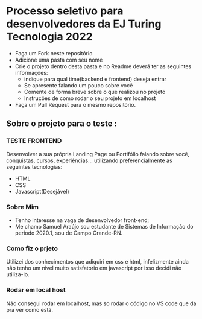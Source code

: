 # Processo seletivo para desenvolvedores da EJ Turing Tecnologia 2022


 - Faça um Fork neste repositório 
 - Adicione uma pasta com seu nome
 - Crie o projeto dentro desta pasta e no Readme deverá ter as seguintes informações:
    - indique para qual time(backend e frontend) deseja entrar
    - Se apresente falando um pouco sobre você
    - Comente de forma breve sobre o que realizou no projeto
    - Instruções de como rodar o seu projeto em localhost 
 - Faça um Pull Request para o mesmo repositório.
 
## Sobre o projeto para o teste :


### TESTE FRONTEND

Desenvolver a sua própria Landing Page ou Portifólio falando sobre você, conquistas, cursos,
experiências... utilizando preferencialmente as seguintes tecnologias:

- HTML
- CSS
- Javascript(Desejável)
 



### Sobre Mim

- Tenho interesse na vaga de desenvolvedor front-end;
- Me chamo Samuel Araújo sou estudante de Sistemas de Informação do periodo 2020.1, sou de Campo Grande-RN.

### Como fiz o prjeto 
Utilizei dos conhecimentos que adiquiri em css e html, infelizmente ainda não tenho um nivel muito satisfatorio em javascript por isso decidi não utiliza-lo.

### Rodar em local host
Não consegui rodar em localhost, mas so rodar o código no VS code que da pra ver como está.





